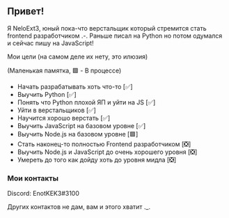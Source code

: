 ## Привет!
Я NeloExt3, юный пока-что верстальщик который стремится стать frontend разработчиком .-.
Раньше писал на Python но потом одумался и сейчас пишу на JavaScript!

Мои цели (на самом деле их нету, это илюзия)

(Маленькая памятка, 🟩 - В процессе)

  - Начать разрабатывать хоть что-то [✅]
  - Выучить Python [✅]
  - Понять что Python плохой ЯП и уйти на JS [✅]
  - Уйти в верстальщиков [✅]
  - Научится хорошо верстать [✅]
  - Выучить JavaScript на базовом уровне [✅]
  - Выучить Node.js на базовом уровне [🟩]
  - Стать наконец-то полностью Frontend разработчиком [❎]
  - Выучить Node.js и JavaScript до очень хорошего уровня [❎]
  - Умереть до того как дойду хоть до уровня мидла [❎]

### Мои контакты
Discord: EnotKEK3#3100

Других контактов не дам, вам и этого хватит ._.
